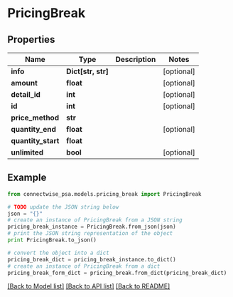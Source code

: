# PricingBreak


## Properties
Name | Type | Description | Notes
------------ | ------------- | ------------- | -------------
**info** | **Dict[str, str]** |  | [optional] 
**amount** | **float** |  | [optional] 
**detail_id** | **int** |  | [optional] 
**id** | **int** |  | [optional] 
**price_method** | **str** |  | 
**quantity_end** | **float** |  | [optional] 
**quantity_start** | **float** |  | 
**unlimited** | **bool** |  | [optional] 

## Example

```python
from connectwise_psa.models.pricing_break import PricingBreak

# TODO update the JSON string below
json = "{}"
# create an instance of PricingBreak from a JSON string
pricing_break_instance = PricingBreak.from_json(json)
# print the JSON string representation of the object
print PricingBreak.to_json()

# convert the object into a dict
pricing_break_dict = pricing_break_instance.to_dict()
# create an instance of PricingBreak from a dict
pricing_break_form_dict = pricing_break.from_dict(pricing_break_dict)
```
[[Back to Model list]](../README.md#documentation-for-models) [[Back to API list]](../README.md#documentation-for-api-endpoints) [[Back to README]](../README.md)


